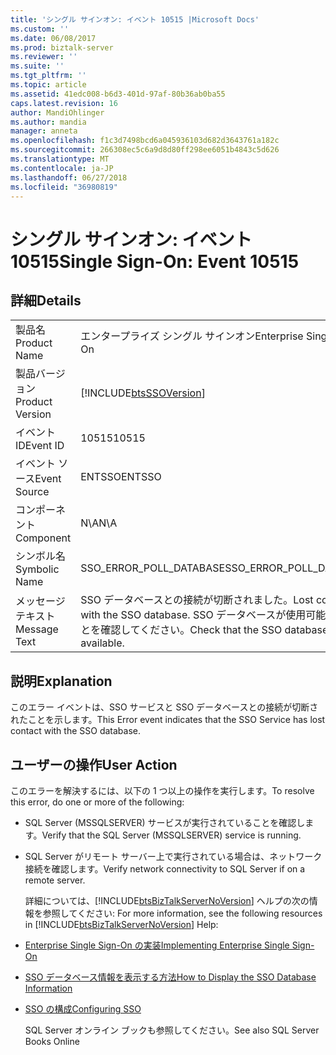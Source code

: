 ```yaml
---
title: 'シングル サインオン: イベント 10515 |Microsoft Docs'
ms.custom: ''
ms.date: 06/08/2017
ms.prod: biztalk-server
ms.reviewer: ''
ms.suite: ''
ms.tgt_pltfrm: ''
ms.topic: article
ms.assetid: 41edc008-b6d3-401d-97af-80b36ab0ba55
caps.latest.revision: 16
author: MandiOhlinger
ms.author: mandia
manager: anneta
ms.openlocfilehash: f1c3d7498bcd6a045936103d682d3643761a182c
ms.sourcegitcommit: 266308ec5c6a9d8d80ff298ee6051b4843c5d626
ms.translationtype: MT
ms.contentlocale: ja-JP
ms.lasthandoff: 06/27/2018
ms.locfileid: "36980819"
---
```

# <a name="single-sign-on-event-10515"></a><span data-ttu-id="23eaf-102">シングル サインオン: イベント 10515</span><span class="sxs-lookup"><span data-stu-id="23eaf-102">Single Sign-On: Event 10515</span></span>
## <a name="details"></a><span data-ttu-id="23eaf-103">詳細</span><span class="sxs-lookup"><span data-stu-id="23eaf-103">Details</span></span>  
  
|                 |                                                                               |
|-----------------|-------------------------------------------------------------------------------|
|  <span data-ttu-id="23eaf-104">製品名</span><span class="sxs-lookup"><span data-stu-id="23eaf-104">Product Name</span></span>   |                           <span data-ttu-id="23eaf-105">エンタープライズ シングル サインオン</span><span class="sxs-lookup"><span data-stu-id="23eaf-105">Enterprise Single Sign-On</span></span>                           |
| <span data-ttu-id="23eaf-106">製品バージョン</span><span class="sxs-lookup"><span data-stu-id="23eaf-106">Product Version</span></span> |          [!INCLUDE[btsSSOVersion](../includes/btsssoversion-md.md)]           |
|    <span data-ttu-id="23eaf-107">イベント ID</span><span class="sxs-lookup"><span data-stu-id="23eaf-107">Event ID</span></span>     |                                     <span data-ttu-id="23eaf-108">10515</span><span class="sxs-lookup"><span data-stu-id="23eaf-108">10515</span></span>                                     |
|  <span data-ttu-id="23eaf-109">イベント ソース</span><span class="sxs-lookup"><span data-stu-id="23eaf-109">Event Source</span></span>   |                                    <span data-ttu-id="23eaf-110">ENTSSO</span><span class="sxs-lookup"><span data-stu-id="23eaf-110">ENTSSO</span></span>                                     |
|    <span data-ttu-id="23eaf-111">コンポーネント</span><span class="sxs-lookup"><span data-stu-id="23eaf-111">Component</span></span>    |                                      <span data-ttu-id="23eaf-112">N\A</span><span class="sxs-lookup"><span data-stu-id="23eaf-112">N\A</span></span>                                      |
|  <span data-ttu-id="23eaf-113">シンボル名</span><span class="sxs-lookup"><span data-stu-id="23eaf-113">Symbolic Name</span></span>  |                            <span data-ttu-id="23eaf-114">SSO_ERROR_POLL_DATABASE</span><span class="sxs-lookup"><span data-stu-id="23eaf-114">SSO_ERROR_POLL_DATABASE</span></span>                            |
|  <span data-ttu-id="23eaf-115">メッセージ テキスト</span><span class="sxs-lookup"><span data-stu-id="23eaf-115">Message Text</span></span>   | <span data-ttu-id="23eaf-116">SSO データベースとの接続が切断されました。</span><span class="sxs-lookup"><span data-stu-id="23eaf-116">Lost contact with the SSO database.</span></span> <span data-ttu-id="23eaf-117">SSO データベースが使用可能であることを確認してください。</span><span class="sxs-lookup"><span data-stu-id="23eaf-117">Check that the SSO database is available.</span></span> |
  
## <a name="explanation"></a><span data-ttu-id="23eaf-118">説明</span><span class="sxs-lookup"><span data-stu-id="23eaf-118">Explanation</span></span>  
 <span data-ttu-id="23eaf-119">このエラー イベントは、SSO サービスと SSO データベースとの接続が切断されたことを示します。</span><span class="sxs-lookup"><span data-stu-id="23eaf-119">This Error event indicates that the SSO Service has lost contact with the SSO database.</span></span>  
  
## <a name="user-action"></a><span data-ttu-id="23eaf-120">ユーザーの操作</span><span class="sxs-lookup"><span data-stu-id="23eaf-120">User Action</span></span>  
 <span data-ttu-id="23eaf-121">このエラーを解決するには、以下の 1 つ以上の操作を実行します。</span><span class="sxs-lookup"><span data-stu-id="23eaf-121">To resolve this error, do one or more of the following:</span></span>  
  
- <span data-ttu-id="23eaf-122">SQL Server (MSSQLSERVER) サービスが実行されていることを確認します。</span><span class="sxs-lookup"><span data-stu-id="23eaf-122">Verify that the SQL Server (MSSQLSERVER) service is running.</span></span>  
  
- <span data-ttu-id="23eaf-123">SQL Server がリモート サーバー上で実行されている場合は、ネットワーク接続を確認します。</span><span class="sxs-lookup"><span data-stu-id="23eaf-123">Verify network connectivity to SQL Server if on a remote server.</span></span>  
  
  <span data-ttu-id="23eaf-124">詳細については、[!INCLUDE[btsBizTalkServerNoVersion](../includes/btsbiztalkservernoversion-md.md)] ヘルプの次の情報を参照してください: </span><span class="sxs-lookup"><span data-stu-id="23eaf-124">For more information, see the following resources in [!INCLUDE[btsBizTalkServerNoVersion](../includes/btsbiztalkservernoversion-md.md)] Help:</span></span>  
  
- [<span data-ttu-id="23eaf-125">Enterprise Single Sign-On の実装</span><span class="sxs-lookup"><span data-stu-id="23eaf-125">Implementing Enterprise Single Sign-On</span></span>](../core/implementing-enterprise-single-sign-on.md)  
  
- [<span data-ttu-id="23eaf-126">SSO データベース情報を表示する方法</span><span class="sxs-lookup"><span data-stu-id="23eaf-126">How to Display the SSO Database Information</span></span>](../core/how-to-display-the-sso-database-information.md)  
  
- [<span data-ttu-id="23eaf-127">SSO の構成</span><span class="sxs-lookup"><span data-stu-id="23eaf-127">Configuring SSO</span></span>](../core/configuring-sso.md)  
  
  <span data-ttu-id="23eaf-128">SQL Server オンライン ブックも参照してください。</span><span class="sxs-lookup"><span data-stu-id="23eaf-128">See also SQL Server Books Online</span></span>
